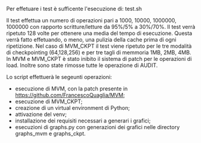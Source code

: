 Per effetuare i test è sufficente l'esecuzione di:
    test.sh

Il test effettua un numero di operazioni pari a 1000, 10000, 1000000, 1000000 con rapporto scritture/letture da 95%/5% a 30%/70%. Il test verrà ripetuto 128 volte per ottenere una media del tempo di esecuzione. Questa verrà fatto effetuando, o meno, una pulizia della cache prima di ogni ripetizione.
Nel caso di MVM_CKPT il test viene ripetuto per le tre modalità di checkpointing (64,128,256) e per tre tagli di memmoria 1MB, 2MB, 4MB.
In MVM e MVM_CKPT è stato inibito il sistema di patch per le operazioni di load.
Inoltre sono state rimosse tutte le operazione di AUDIT.

Lo script effettuerà le segeunti operazioni:
- esecuzione di MVM, con la patch presente in https://github.com/FrancescoQuaglia/MVM;
- esecuzione di MVM_CKPT;
- creazione di un virtual environment di Python;
- attivazione del venv;
- installazione dei requisiti necessari a generari i grafici;
- esecuzioni di graphs.py con generazioni dei grafici nelle directory graphs_mvm e graphs_ckpt.